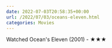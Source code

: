 ```yaml
---
date: 2022-07-03T20:58:35+00:00
url: /2022/07/03/oceans-eleven.html
categories: Movies
---
```

Watched Ocean's Eleven (2001) - ★★★





